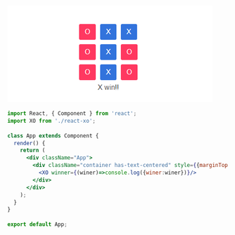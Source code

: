 ![alt text](https://github.com/M4R14/react-xo/blob/master/example.PNG?raw=true)
```jsx
import React, { Component } from 'react';
import XO from './react-xo';

class App extends Component {
  render() {
    return (
      <div className="App">
        <div className="container has-text-centered" style={{marginTop:"50px"}}>
          <XO winner={(winer)=>console.log({winer:winer})}/>      
        </div>
      </div>
    );
  }
}

export default App;
```
